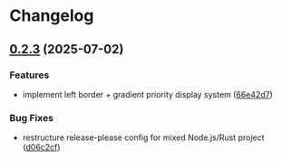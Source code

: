 # Changelog

## [0.2.3](https://github.com/yutotnh/yutodo/compare/v0.2.2...v0.2.3) (2025-07-02)


### Features

* implement left border + gradient priority display system ([66e42d7](https://github.com/yutotnh/yutodo/commit/66e42d70fb1d0591feeebbf6fba88edf024d7ecb))


### Bug Fixes

* restructure release-please config for mixed Node.js/Rust project ([d06c2cf](https://github.com/yutotnh/yutodo/commit/d06c2cf5f6662d5e6264ae3b13007469d19f18ca))
